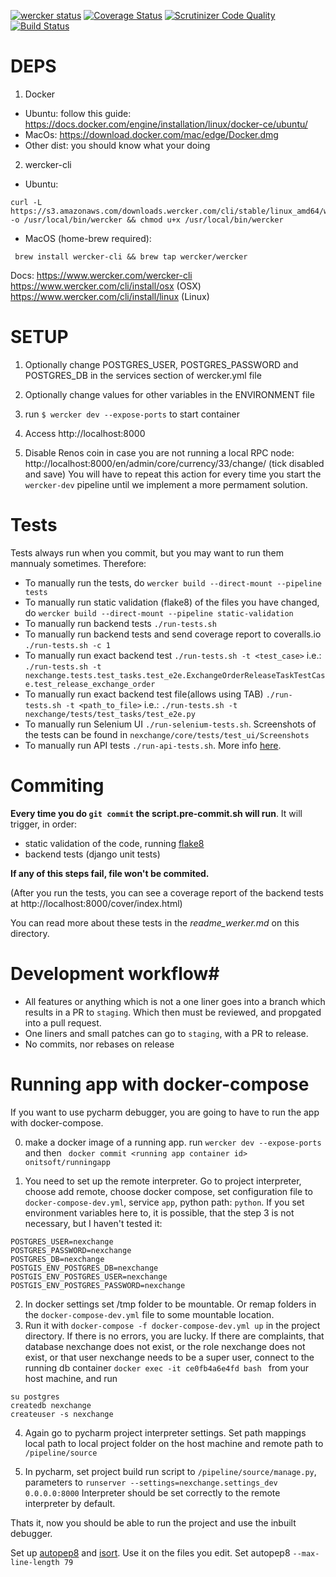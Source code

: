 [![wercker status](https://app.wercker.com/status/067cf790e7047fabce4a0bdcd8d0cae8/s/ "wercker status")](https://app.wercker.com/project/byKey/067cf790e7047fabce4a0bdcd8d0cae8)
[![Coverage Status](https://coveralls.io/repos/github/onitsoft/nexchange/badge.svg?branch=HEAD&t=bsPMc2)](https://coveralls.io/github/onitsoft/nexchange?branch=HEAD)
[![Scrutinizer Code Quality](https://scrutinizer-ci.com/g/onitsoft/nexchange/badges/quality-score.png?b=release&s=dea82d8c22adbb8b18ee327b9771fc5bbe08d335)](https://scrutinizer-ci.com/g/onitsoft/nexchange/?branch=release)
[![Build Status](https://scrutinizer-ci.com/g/onitsoft/nexchange/badges/build.png?b=release&s=0e65f940af2dbaadcbea7ee9a2e0ff2bac753da0)](https://scrutinizer-ci.com/g/onitsoft/nexchange/build-status/release)

# DEPS

1. Docker
 - Ubuntu: follow this guide: https://docs.docker.com/engine/installation/linux/docker-ce/ubuntu/
 - MacOs: https://download.docker.com/mac/edge/Docker.dmg
 - Other dist: you should know what your doing
2. wercker-cli
 - Ubuntu: 
 ```
 curl -L https://s3.amazonaws.com/downloads.wercker.com/cli/stable/linux_amd64/wercker -o /usr/local/bin/wercker && chmod u+x /usr/local/bin/wercker
```
 - MacOS (home-brew required): 
 ```
  brew install wercker-cli && brew tap wercker/wercker
 ```
 Docs: https://www.wercker.com/wercker-cli
 https://www.wercker.com/cli/install/osx (OSX)
 https://www.wercker.com/cli/install/linux (Linux)

# SETUP

1. Optionally change POSTGRES_USER, POSTGRES_PASSWORD and POSTGRES_DB in the services section of wercker.yml file

2. Optionally change values for other variables in the ENVIRONMENT file

3. run `$ wercker dev --expose-ports` to start container

4. Access http://localhost:8000

5. Disable Renos coin in case you are not running a local RPC node:
http://localhost:8000/en/admin/core/currency/33/change/
(tick disabled and save)
You will have to repeat this action for every time you start the `wercker-dev` pipeline until we implement a more permament solution.

# Tests
Tests always run when you commit, but you may want to run them mannualy sometimes. Therefore:

* To manually run the tests, do `wercker build --direct-mount --pipeline tests`
* To  manually run static validation (flake8) of the files you have changed, do `wercker build --direct-mount --pipeline static-validation`
* To manually run backend tests   `./run-tests.sh`
* To manually run backend tests and send coverage report to coveralls.io   `./run-tests.sh -c 1`
* To manually run exact backend test   `./run-tests.sh -t <test_case>` i.e.: ```./run-tests.sh -t nexchange.tests.test_tasks.test_e2e.ExchangeOrderReleaseTaskTestCase.test_release_exchange_order```
* To manually run exact backend test file(allows using TAB)   `./run-tests.sh -t <path_to_file>` i.e.: ```./run-tests.sh -t nexchange/tests/test_tasks/test_e2e.py```
* To manually run Selenium UI  `./run-selenium-tests.sh`. Screenshots of the tests can be found in `nexchange/core/tests/test_ui/Screenshots`
* To manually run API tests `./run-api-tests.sh`. More info [here](https://app.apiary.io/nexchange2/tests/runs#tutorial).


# Commiting
**Every time  you do `git commit` the script.pre-commit.sh will run**.
It will trigger, in order: 
- static validation of the code, running [flake8](https://flake8.readthedocs.io/en/latest/) 
- backend tests (django unit tests)

**If any of this steps fail, file won't be commited.**

(After you run the tests, you can see a coverage report of the backend tests at http://localhost:8000/cover/index.html)

You can read more about these tests in the *readme_werker.md* on this directory.


# Development workflow#

- All features or anything which is not a one liner goes into a branch which results in a PR to `staging`.
 Which then must be reviewed, and propgated into a pull request.
- One liners and small patches can go to `staging`, with a PR to release.
- No commits, nor rebases on release

# Running app with docker-compose
If you want to use pycharm debugger, you are going to have to run the app with docker-compose.

0. make a docker image of a running app. run `wercker dev --expose-ports` and then ` docker commit <running app container id>  onitsoft/runningapp`

1. You need to set up the remote interpreter. Go to project interpreter, choose  add remote, choose docker compose, set configuration file to `docker-compose-dev.yml`, service `app`, python path: `python`. If you set environment variables here to, it is possible, that the step 3 is not necessary, but I haven't tested it:

```
POSTGRES_USER=nexchange
POSTGRES_PASSWORD=nexchange
POSTGRES_DB=nexchange
POSTGIS_ENV_POSTGRES_DB=nexchange
POSTGIS_ENV_POSTGRES_USER=nexchange
POSTGIS_ENV_POSTGRES_PASSWORD=nexchange
```
2. In docker settings set /tmp folder to be mountable. Or remap folders in the `docker-compose-dev.yml` file to some mountable location.
3. Run it with `docker-compose -f docker-compose-dev.yml up` in the project directory. If there is no errors, you are lucky. If there are complaints, that database nexchange does not exist, or the role nexchange does not exist, or that user nexchange needs to be a super user, connect to the running db container `docker exec -it ce0fb4a6e4fd bash ` from your host machine, and run

```
su postgres
createdb nexchange
createuser -s nexchange
```
4. Again go to pycharm project interpreter settings. Set path mappings local path to local project folder on the host machine and remote path to `/pipeline/source`

5. In pycharm, set project build run script to `/pipeline/source/manage.py`, parameters to `runserver --settings=nexchange.settings_dev 0.0.0.0:8000` Interpreter should be set correctly to the remote interpreter by default.

Thats it, now you should be able to run the project and use the inbuilt debugger.

Set up [autopep8](https://github.com/hscgavin/autopep8-on-pycharm) and [isort](https://github.com/timothycrosley/isort/wiki/isort-Plugins). Use it on the files you edit. Set autopep8 `--max-line-length 79`